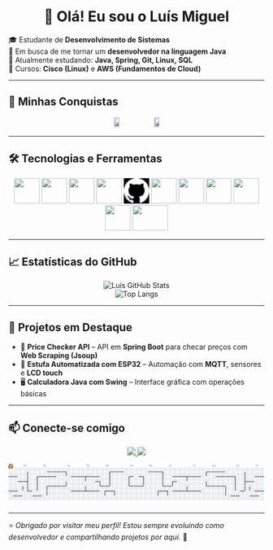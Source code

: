 <h1 align="center">👋 Olá! Eu sou o Luís Miguel</h1>

🎓 Estudante de **Desenvolvimento de Sistemas**  
🚀 Em busca de me tornar um **desenvolvedor na linguagem Java**  
🌱 Atualmente estudando: **Java, Spring, Git, Linux, SQL**  
🔧 Cursos: **Cisco (Linux)** e **AWS (Fundamentos de Cloud)**  

---

## 🏅 Minhas Conquistas

<p align="center">
  <a href="https://www.credly.com/badges/3776283f-b282-4aa5-91e5-1731bda66323/public_url" target="blank" style="text-decoration: none;">
  <img width="15%" height="15%" src="https://images.credly.com/size/340x340/images/73e4a58b-a8ef-41a3-a7db-9183dd269882/image.png"/>
</a>
<a href="https://www.credly.com/badges/81186be0-e6b2-4721-8e57-17c8f3ac1620/public_url" target="blank" style="text-decoration: none;">
  <img width="15%" height="15%" src="https://images.credly.com/size/340x340/images/119182cf-ca68-495a-a415-bff62dfdcc7e/image.png"/>
</a>


---

## 🛠️ Tecnologias e Ferramentas

<div align="center">

<p align="center">
  <!-- Java -->
  <img src="https://cdn.jsdelivr.net/gh/devicons/devicon/icons/java/java-original.svg" width="50" height="50"/>
  <!-- Spring -->
  <img src="https://cdn.jsdelivr.net/gh/devicons/devicon/icons/spring/spring-original.svg" width="50" height="50"/>
  <!-- Linux -->
  <img src="https://cdn.jsdelivr.net/gh/devicons/devicon/icons/linux/linux-original.svg" width="50" height="50"/>
  <!-- Git -->
  <img src="https://cdn.jsdelivr.net/gh/devicons/devicon/icons/git/git-original.svg" width="50" height="50"/>
  <!-- GitHub (branco para fundo escuro) -->
  <img src="https://raw.githubusercontent.com/primer/octicons/main/icons/mark-github-16.svg" width="50" height="50" style="filter: invert(1);"/>
  <!-- SQLite -->
  <img src="https://cdn.jsdelivr.net/gh/devicons/devicon/icons/sqlite/sqlite-original.svg" width="50" height="50"/>
  <!-- C++ -->
  <img src="https://cdn.jsdelivr.net/gh/devicons/devicon/icons/cplusplus/cplusplus-original.svg" width="50" height="50"/>
  <!-- HTML5 -->
  <img src="https://cdn.jsdelivr.net/gh/devicons/devicon/icons/html5/html5-original.svg" width="50" height="50"/>
  <!-- CSS3 -->
  <img src="https://cdn.jsdelivr.net/gh/devicons/devicon/icons/css3/css3-original.svg" width="50" height="50"/>
  <!-- JavaScript -->
  <img src="https://cdn.jsdelivr.net/gh/devicons/devicon/icons/javascript/javascript-original.svg" width="50" height="50"/>
  <!-- AWS (logo oficial, garantido) -->
  <img src="https://upload.wikimedia.org/wikipedia/commons/9/93/Amazon_Web_Services_Logo.svg" width="70" height="50"/>
</p>

</div>

---

## 📈 Estatísticas do GitHub

<div align="center">

![Luís GitHub Stats](https://github-readme-stats.vercel.app/api?username=Luis9768&show_icons=true&theme=transparent)  
![Top Langs](https://github-readme-stats.vercel.app/api/top-langs/?username=Luis9768&layout=compact&theme=transparent)

</div>

---

## 💼 Projetos em Destaque

- 🔎 **Price Checker API** – API em **Spring Boot** para checar preços com **Web Scraping (Jsoup)**  
- 🌿 **Estufa Automatizada com ESP32** – Automação com **MQTT**, sensores e **LCD touch**  
- 🖥️ **Calculadora Java com Swing** – Interface gráfica com operações básicas  

---

## 📫 Conecte-se comigo

<div align="center">

<a href="https://www.linkedin.com/in/lu%C3%ADs-miguel-pereira-lima-348141249/" target="_blank">
<img src="https://img.shields.io/badge/LinkedIn-0077B5?style=for-the-badge&logo=linkedin&logoColor=white" />
</a>  
<a href="https://github.com/Luis9768" target="_blank">
<img src="https://img.shields.io/badge/GitHub-181717?style=for-the-badge&logo=github&logoColor=white" />
</a>

</div>
<p align="center">
  <picture>
    <source media="(prefers-color-scheme: dark)" srcset="https://raw.githubusercontent.com/Luis9768/Luis9768/output/pacman-contribution-graph-dark.svg">
    <source media="(prefers-color-scheme: light)" srcset="https://raw.githubusercontent.com/Luis9768/Luis9768/output/pacman-contribution-graph.svg">
    <img alt="Pac-Man contribution graph" src="https://raw.githubusercontent.com/Luis9768/Luis9768/output/pacman-contribution-graph.svg">
  </picture>
</p>

---

⭐ *Obrigado por visitar meu perfil! Estou sempre evoluindo como desenvolvedor e compartilhando projetos por aqui.* 🚀
